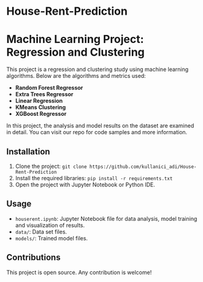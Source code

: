 # House-Rent-Prediction

# Machine Learning Project: Regression and Clustering

This project is a regression and clustering study using machine learning algorithms. Below are the algorithms and metrics used:

- **Random Forest Regressor**
- **Extra Trees Regressor**
- **Linear Regression**
- **KMeans Clustering**
- **XGBoost Regressor**

In this project, the analysis and model results on the dataset are examined in detail. You can visit our repo for code samples and more information.

## Installation

1. Clone the project: `git clone https://github.com/kullanici_adi/House-Rent-Prediction`
2. Install the required libraries: `pip install -r requirements.txt`
3. Open the project with Jupyter Notebook or Python IDE.

## Usage

- `houserent.ipynb`: Jupyter Notebook file for data analysis, model training and visualization of results.
- `data/`: Data set files.
- `models/`: Trained model files.

## Contributions

This project is open source. Any contribution is welcome!

